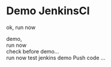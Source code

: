 # Demo JenkinsCI
ok, run now    

demo,    
run now    
check before demo...     
run now
test jenkins demo
Push code ...
